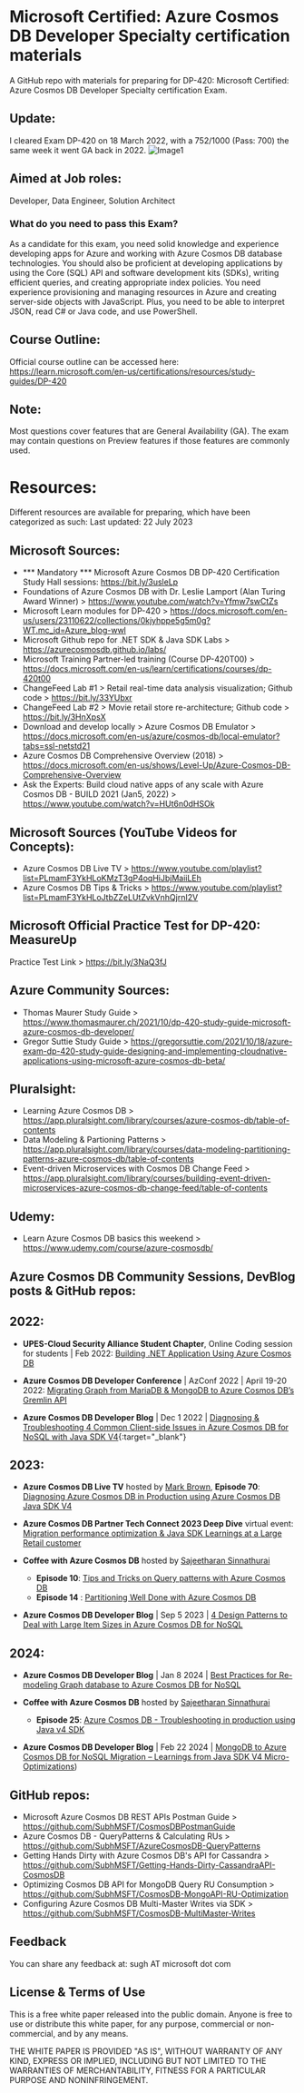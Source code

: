 # Microsoft Certified: Azure Cosmos DB Developer Specialty certification materials
A GitHub repo with materials for preparing for DP-420: Microsoft Certified: Azure Cosmos DB Developer Specialty certification Exam.

## Update:
I cleared Exam DP-420 on 18 March 2022, with a 752/1000 (Pass: 700) the same week it went GA back in 2022.
![Image1](images/DP420Cert.jpg)

## Aimed at Job roles:
Developer, Data Engineer, Solution Architect

### What do you need to pass this Exam?
As a candidate for this exam, you need solid knowledge and experience developing apps for Azure and working with Azure Cosmos DB database technologies. You should also be proficient at developing applications by using the Core (SQL) API and software development kits (SDKs), writing efficient queries, and creating appropriate index policies. You need experience provisioning and managing resources in Azure and creating server-side objects with JavaScript. Plus, you need to be able to interpret JSON, read C# or Java code, and use PowerShell.

## Course Outline:
Official course outline can be accessed here: https://learn.microsoft.com/en-us/certifications/resources/study-guides/DP-420

## Note:
Most questions cover features that are General Availability (GA). The exam may contain questions on Preview features if those features are commonly used.

# Resources:
Different resources are available for preparing, which have been categorized as such:
Last updated: 22 July 2023

## Microsoft Sources:
- *** Mandatory *** Microsoft Azure Cosmos DB DP-420 Certification Study Hall sessions: https://bit.ly/3usleLp
- Foundations of Azure Cosmos DB with Dr. Leslie Lamport (Alan Turing Award Winner) > https://www.youtube.com/watch?v=Yfmw7swCtZs
- Microsoft Learn modules for DP-420 > https://docs.microsoft.com/en-us/users/23110622/collections/0kjyhppe5g5m0g?WT.mc_id=Azure_blog-wwl
- Microsoft Github repo for .NET SDK & Java SDK Labs > https://azurecosmosdb.github.io/labs/
- Microsoft Training Partner-led training (Course DP-420T00) > https://docs.microsoft.com/en-us/learn/certifications/courses/dp-420t00
- ChangeFeed Lab #1 > Retail real-time data analysis visualization; Github code > https://bit.ly/33YUbxr
- ChangeFeed Lab #2 > Movie retail store re-architecture; Github code > https://bit.ly/3HnXpsX
- Download and develop locally > Azure Cosmos DB Emulator > https://docs.microsoft.com/en-us/azure/cosmos-db/local-emulator?tabs=ssl-netstd21
- Azure Cosmos DB Comprehensive Overview (2018) > https://docs.microsoft.com/en-us/shows/Level-Up/Azure-Cosmos-DB-Comprehensive-Overview
- Ask the Experts: Build cloud native apps of any scale with Azure Cosmos DB - BUILD 2021 (Jan5, 2022) > https://www.youtube.com/watch?v=HUt6n0dHSOk

## Microsoft Sources (YouTube Videos for Concepts):
- Azure Cosmos DB Live TV > https://www.youtube.com/playlist?list=PLmamF3YkHLoKMzT3gP4oqHiJbjMaiiLEh
- Azure Cosmos DB Tips & Tricks > https://www.youtube.com/playlist?list=PLmamF3YkHLoJtbZZeLUtZvkVnhQjrnI2V

## Microsoft Official Practice Test for DP-420: MeasureUp
Practice Test Link > https://bit.ly/3NaQ3fJ

## Azure Community Sources:
- Thomas Maurer Study Guide > https://www.thomasmaurer.ch/2021/10/dp-420-study-guide-microsoft-azure-cosmos-db-developer/
- Gregor Suttie Study Guide > https://gregorsuttie.com/2021/10/18/azure-exam-dp-420-study-guide-designing-and-implementing-cloudnative-applications-using-microsoft-azure-cosmos-db-beta/

## Pluralsight:
- Learning Azure Cosmos DB > https://app.pluralsight.com/library/courses/azure-cosmos-db/table-of-contents
- Data Modeling & Partioning Patterns > https://app.pluralsight.com/library/courses/data-modeling-partitioning-patterns-azure-cosmos-db/table-of-contents
- Event-driven Microservices with Cosmos DB Change Feed > https://app.pluralsight.com/library/courses/building-event-driven-microservices-azure-cosmos-db-change-feed/table-of-contents

## Udemy:
- Learn Azure Cosmos DB basics this weekend > https://www.udemy.com/course/azure-cosmosdb/

## Azure Cosmos DB Community Sessions, DevBlog posts & GitHub repos:

## 2022:
- **UPES-Cloud Security Alliance Student Chapter**, Online Coding session for students | Feb 2022:
[Building .NET Application Using Azure Cosmos DB](https://www.youtube.com/watch?v=MWeBGMpJfwY)

- **Azure Cosmos DB Developer Conference** | AzConf 2022 | April 19-20 2022:
[Migrating Graph from MariaDB & MongoDB to Azure Cosmos DB’s Gremlin API](https://www.youtube.com/watch?v=ltoRiyHSCwo)

- **Azure Cosmos DB Developer Blog** | Dec 1 2022 | [Diagnosing & Troubleshooting 4 Common Client-side Issues in Azure Cosmos DB for NoSQL with Java SDK V4](https://devblogs.microsoft.com/cosmosdb/java-sdk-v4-diagnostics/){:target="_blank"}

## 2023:
- **Azure Cosmos DB Live TV** hosted by [Mark Brown](https://www.linkedin.com/in/markjbrown1/), **Episode 70**: [Diagnosing Azure Cosmos DB in Production using Azure Cosmos DB Java SDK V4](https://www.youtube.com/watch?v=gaoVMjiFqwE)

- **Azure Cosmos DB Partner Tech Connect 2023 Deep Dive** virtual event: [Migration performance optimization & Java SDK Learnings at a Large Retail customer](https://www.youtube.com/watch?v=zMl_IboOn3s&t=2471s)  

- **Coffee with Azure Cosmos DB** hosted by [Sajeetharan Sinnathurai](https://www.linkedin.com/in/sajeetharan/)
    - **Episode 10**: [Tips and Tricks on Query patterns with Azure Cosmos DB](https://www.youtube.com/watch?v=_ZmV7twEMFA)
    - **Episode 14** : [Partitioning Well Done with Azure Cosmos DB](https://www.youtube.com/watch?v=h__iJ3tideU)

- **Azure Cosmos DB Developer Blog** | Sep 5 2023 | [4 Design Patterns to Deal with Large Item Sizes in Azure Cosmos DB for NoSQL](https://devblogs.microsoft.com/cosmosdb/4-design-patterns-to-deal-with-large-item-sizes/)

## 2024:
- **Azure Cosmos DB Developer Blog** | Jan 8 2024 | [Best Practices for Re-modeling Graph database to Azure Cosmos DB for NoSQL](https://devblogs.microsoft.com/cosmosdb/best-practices-for-re-modeling-graph-database-to-azure-cosmos-db-for-nosql/)

- **Coffee with Azure Cosmos DB** hosted by [Sajeetharan Sinnathurai](https://www.linkedin.com/in/sajeetharan/)
    - **Episode 25**: [Azure Cosmos DB - Troubleshooting in production using Java v4 SDK](https://www.youtube.com/watch?v=DmvkeZ4hE10)
 
- **Azure Cosmos DB Developer Blog** | Feb 22 2024 | [MongoDB to Azure Cosmos DB for NoSQL Migration – Learnings from Java SDK V4 Micro-Optimizations](https://devblogs.microsoft.com/cosmosdb/mongodb-to-azure-cosmos-db-for-nosql-migration-learnings-from-java-sdk-v4-micro-optimizations/))

## GitHub repos:
   - Microsoft Azure Cosmos DB REST APIs Postman Guide > https://github.com/SubhMSFT/CosmosDBPostmanGuide
   - Azure Cosmos DB - QueryPatterns & Calculating RUs > https://github.com/SubhMSFT/AzureCosmosDB-QueryPatterns
   - Getting Hands Dirty with Azure Cosmos DB's API for Cassandra > https://github.com/SubhMSFT/Getting-Hands-Dirty-CassandraAPI-CosmosDB
   - Optimizing Cosmos DB API for MongoDB Query RU Consumption > https://github.com/SubhMSFT/CosmosDB-MongoAPI-RU-Optimization
   - Configuring Azure Cosmos DB Multi-Master Writes via SDK > https://github.com/SubhMSFT/CosmosDB-MultiMaster-Writes

## Feedback
You can share any feedback at: sugh AT microsoft dot com

## License & Terms of Use

This is a free white paper released into the public domain.
Anyone is free to use or distribute this white paper, for any purpose, commercial or non-commercial, and by any means.

THE WHITE PAPER IS PROVIDED "AS IS", WITHOUT WARRANTY OF ANY KIND, EXPRESS OR IMPLIED, INCLUDING BUT NOT LIMITED TO THE WARRANTIES OF MERCHANTABILITY, FITNESS FOR A PARTICULAR PURPOSE AND NONINFRINGEMENT.
